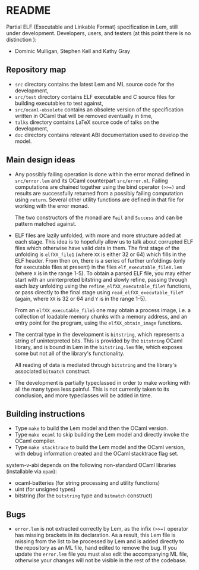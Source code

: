 # README

Partial ELF (Executable and Linkable Format) specification in Lem, still under
development.  Developers, users, and testers (at this point there is no distinction
):

  * Dominic Mulligan, Stephen Kell and Kathy Gray

## Repository map

  * `src` directory contains the latest Lem and ML source code for the development,
  * `src/test` directory contains ELF executable and C source files for building
    executables to test against,
  * `src/ocaml-obsolete` contains an obsolete version of the specification written
    in OCaml that will be removed eventually in time,
  * `talks` directory contains LaTeX source code of talks on the development,
  * `doc` directory contains relevant ABI documentation used to develop the model.

## Main design ideas

  * Any possibly failing operation is done within the error monad defined in
    `src/error.lem` and its OCaml counterpart `src/error.ml`.  Failing computations
    are chained together using the bind operator `(>>=)` and results are successfully
    returned from a possibly failing computation using `return`.  Several other
    utility functions are defined in that file for working with the error monad.

    The two constructors of the monad are `Fail` and `Success` and can be
    pattern matched against.
  * ELF files are lazily unfolded, with more and more structure added at each stage.
    This idea is to hopefully allow us to talk about corrupted ELF files which
    otherwise have valid data in them.  The first stage of the unfolding is
    `elfXX_file1` (where `XX` is either 32 or 64) which fills in the ELF header.
    From then on, there is a series of further unfoldings (only for executable
    files at present) in the files `elf_executable_fileX.lem` (where `X` is in
    the range 1-5).  To obtain a parsed ELF file, you may either start with an
    uninterpreted bitstring and slowly refine, passing through each lazy unfolding
    using the `refine_elfXX_executable_fileY` functions, or pass directly to the
    final stage using `read_elfXX_executable_fileY` (again, where `XX` is 32 or
    64 and `Y` is in the range 1-5).

    From an `elfXX_executable_file5` one may obtain a process image, i.e. a
    collection of loadable memory chunks with a memory address, and an entry
    point for the program, using the `elfXX_obtain_image` functions.
  * The central type in the development is `bitstring`, which represents a string
    of uninterpreted bits.  This is provided by the `bitstring` OCaml library,
    and is bound in Lem in the `bitstring.lem` file, which exposes some but not
    all of the library's functionality.

    All reading of data is mediated through `bitstring` and the library's associated
    `bitmatch` construct.
  * The development is partially typeclassed in order to make working with all the
    many types less painful.  This is not currently taken to its conclusion, and
    more typeclasses will be added in time.

## Building instructions

  * Type `make` to build the Lem model and then the OCaml version.
  * Type `make ocaml` to skip building the Lem model and directly invoke the OCaml
    compiler.
  * Type `make stacktrace` to build the Lem model and the OCaml version, with
    debug information created and the OCaml stacktrace flag set.

system-v-abi depends on the following non-standard OCaml libraries (installable
via `opam`):

  * ocaml-batteries (for string processing and utility functions)
  * uint (for unsigned types)
  * bitstring (for the `bitstring` type and `bitmatch` construct)

## Bugs

  * `error.lem` is not extracted correctly by Lem, as the infix `(>>=)` operator
    has missing brackets in its declaration.  As a result, this Lem file is missing
    from the list to be processed by Lem and is added directly to the repository
    as an ML file, hand edited to remove the bug.  If you update the `error.lem`
    file you must also edit the accompanying ML file, otherwise your changes will
    not be visible in the rest of the codebase.